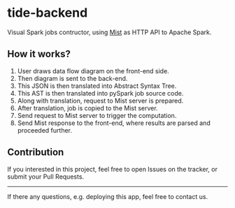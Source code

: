 # tide-backend
Visual Spark jobs contructor, using [Mist](https://github.com/Hydrospheredata/mist) as HTTP API to Apache Spark.

## How it works?
1. User draws data flow diagram on the front-end side.
2. Then diagram is sent to the back-end.
3. This JSON is then translated into Abstract Syntax Tree.
4. This AST is then translated into pySpark job source code.
5. Along with translation, request to Mist server is prepared.
6. After translation, job is copied to the Mist server.
7. Send request to Mist server to trigger the computation.
8. Send Mist response to the front-end, where results are parsed and proceeded further.

## Contribution
If you interested in this project, feel free to open Issues on the tracker, or submit your Pull Requests.

---
If there any questions, e.g. deploying this app, feel free to contact us.

